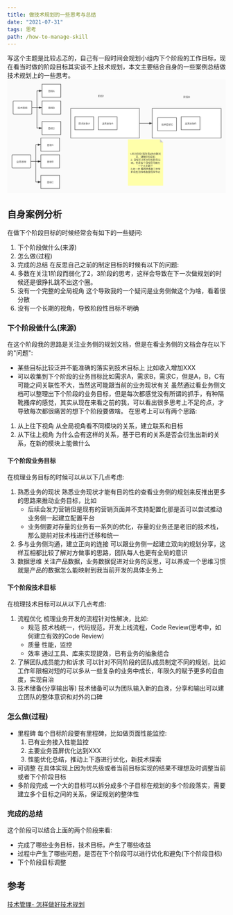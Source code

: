 ```yaml
---
title: 做技术规划的一些思考与总结
date: "2021-07-31"
tags: 思考
path: /how-to-manage-skill
---
```


写这个主题是比较忐忑的，自己有一段时间会规划小组内下个阶段的工作目标，现在看当时做的阶段目标其实谈不上技术规划，本文主要结合自身的一些案例总结做技术规划上的一些思考。  
![plan](./howToManageSkill/plan.png)

## 自身案例分析
在做下个阶段目标的时候经常会有如下的一些疑问:
1. 下个阶段做什么(来源)
2. 怎么做(过程)
3. 完成的总结
在反思自己之前的制定目标的时候有以下的问题:
1. 多数在关注1阶段而弱化了2，3阶段的思考，这样会导致在下一次做规划的时候还是很挣扎跳不出这个圈。
2. 没有一个完整的全局视角 这个导致我的一个疑问是业务侧做这个为啥，看着很分散
3. 没有一个长期的视角，导致阶段性目标不明确

### 下个阶段做什么(来源)
在这个阶段我的思路是关注业务侧的规划文档，但是在看业务侧的文档会存在以下的"问题":
* 某些目标比较泛并不能准确的落实到技术目标上 比如收入增加XXX
* 可以收集到下个阶段的业务目标比如需求A，需求B，需求C，但是A，B，C有可能之间关联性不大，当然这可能跟当前的业务现状有关
虽然通过看业务侧文档可以整理出下个阶段的业务目标，但是每次都感觉没有所谓的抓手，有种隔靴搔痒的感觉，其实从现在来看之前的我，可以看出很多思考上不足的点，才导致每次都很痛苦的想下个阶段要做啥。
在思考上可以有两个思路:
1. 从上往下视角 从全局视角看不同模块的关系，建立联系和目标
2. 从下往上视角 为什么会有这样的关系，基于已有的关系是否会衍生出新的关系，在新的模块上能做什么
#### 下个阶段业务目标
在梳理业务目标的时候可以从以下几点考虑:
1. 熟悉业务的现状  熟悉业务现状才能有目的性的查看业务侧的规划来反推出更多的思路来推动业务目标，比如
    * 后续会发力营销但是现有的营销页面并不支持配置化那是否可以尝试推动业务侧一起建立配置平台
    * 业务侧要对存量的业务有一系列的优化，存量的业务还是老旧的技术栈，那么提前对技术栈进行迁移和统一
2. 多与业务侧沟通，建立正向的连接  可以跟业务侧一起建立双向的规划分享，这样互相都比较了解对方做事的思路，团队每人也更有全局的意识
3. 数据思维 关注产品数据，业务数据促进对业务的反思，可以养成一个思维习惯就是产品的数据怎么能映射到我当前开发的具体业务上

#### 下个阶段技术目标
在梳理技术目标可以从以下几点考虑:
1. 流程优化 梳理业务开发的流程针对性解决，比如:
    * 规范 技术栈统一，代码规范，开发上线流程，Code Review(思考中，如何建立有效的Code Review)
    * 质量 性能，监控
    * 效率 通过工具、库来实现提效，已有业务的抽象组合
2. 了解团队成员能力和诉求 可以针对不同阶段的团队成员制定不同的规划，比如工作年限相对短的可以多从一些复杂的业务中成长，年限久的赋予更多的自由度，实现自治
3. 技术储备(分享输出等) 技术储备可以为团队输入新的血液，分享和输出可以建立团队的整体意识和对外的口碑

### 怎么做(过程)
* 里程碑 每个目标阶段要有里程碑，比如做页面性能监控:
    1. 已有业务接入性能监控
    2. 主要业务首屏优化达到XXX
    3. 性能优化总结，推动上下游进行优化，新技术探索
* 可调整 在具体实现上因为优先级或者当前目标实现的结果不理想及时调整当前或者下个阶段目标
* 多阶段完成 一个大的目标可以拆分成多个子目标在规划的多个阶段落实，需要建立多个目标之间的关系，保证规划的整体性

### 完成的总结
这个阶段可以结合上面的两个阶段来看:
* 完成了哪些业务目标，技术目标，产生了哪些收益
* 过程中产生了哪些问题，是否在下个阶段可以进行优化和避免(下个阶段目标)
* 下个阶段目标调整

## 参考
[技术管理- 怎样做好技术规划](https://juejin.cn/post/6844904201160491016)